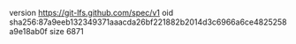 version https://git-lfs.github.com/spec/v1
oid sha256:87a9eeb132349371aaacda26bf221882b2014d3c6966a6ce4825258a9e18ab0f
size 6871
